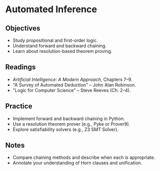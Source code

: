 # Automated Inference

## Objectives
- Study propositional and first-order logic.
- Understand forward and backward chaining.
- Learn about resolution-based theorem proving.

## Readings
- *Artificial Intelligence: A Modern Approach*, Chapters 7–9.
- "A Survey of Automated Deduction" – John Alan Robinson.
- "Logic for Computer Science" – Steve Reeves (Ch. 2–4).

## Practice
- Implement forward and backward chaining in Python.
- Use a resolution theorem prover (e.g., Pyke or Prover9).
- Explore satisfiability solvers (e.g., Z3 SMT Solver).

## Notes
- Compare chaining methods and describe when each is appropriate.
- Annotate your understanding of Horn clauses and unification.
